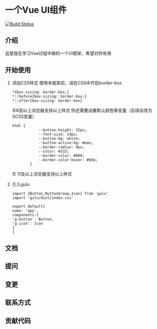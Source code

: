 # 一个Vue UI组件

[![Build Status](https://travis-ci.org/tgbf2674/gulu-demo.svg?branch=main)](https://travis-ci.org/tgbf2674/gulu-demo)
## 介绍
这是我在学习Vue过程中做的一个UI框架，希望对你有用
## 开始使用

1.  添加CSS样式
    使用本框架前，请在CSS中开启border-box

    ```
    *{box-sizing: border-box;}
    *::before{box-sizing: border-box;}
    *::after{box-sizing: border-box}
    ```
    IE8及以上浏览器支持以上样式
    你还需要设置默认颜色等变量（后续会改为SCSS变量）
    ```
    html {
                --button-height: 32px;
                --font-size: 14px;
                --button-bg: white;
                --button-active-bg: #eee;
                --border-radius: 4px;
                --color: #333;
                --border-color: #999;
                --border-color-hover: #666;
            }
    ```
    IE 11及以上浏览器支持以上样式
    

2. 引入gulu
    ```
   import {Button,ButtonGroup,Icon} from 'gulu'
   import 'gulu/dist/index.css'
   
   export default{
    name: 'app',
   components:{
   'g-button': Button,
   'g-icon': Icon
   }
   }
   ```

## 文档

## 提问

## 变更

## 联系方式

## 贡献代码

